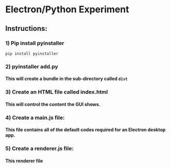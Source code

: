 # Electron/Python Experiment

## Instructions:

### 1) Pip install pyinstaller
```
pip install pyinstaller
```
### 2) pyinstaller add.py
#### This will create a bundle in the sub-directory called `dist`

### 3) Create an HTML file called index.html
#### This will control the content the GUI shows.

### 4) Create a main.js file:
#### This file contains all of the default codes required for an Electron desktop app.

### 5) Create a renderer.js file:
#### This renderer file 
